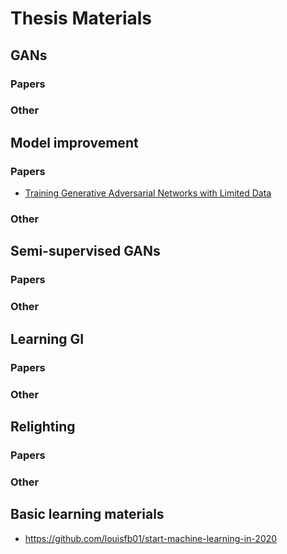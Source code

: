 # Thesis Materials

## GANs
### Papers
### Other

## Model improvement
### Papers
- [Training Generative Adversarial Networks with Limited Data](https://arxiv.org/pdf/2006.06676.pdf)
### Other

## Semi-supervised GANs
### Papers
### Other

## Learning GI
### Papers
### Other

## Relighting
### Papers
### Other


## Basic learning materials
- https://github.com/louisfb01/start-machine-learning-in-2020

